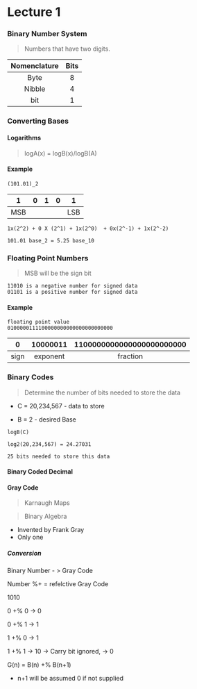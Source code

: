 # Lecture 1

### Binary Number System

> Numbers that have two digits. 

 | Nomenclature  | Bits   |
 |  :-----:      | :---:  |
 | Byte          | 8      |
 | Nibble        | 4      |
 | bit           | 1      |


### Converting Bases

#### Logarithms

> logA(x) = logB(x)/logB(A)



#### Example
```
(101.01)_2

```

|  1   |   0   |   1   |   0  |   1  |
| :---:| :---: | :---: | :---:| :---:|
| MSB  |       |       |      |  LSB |

 
```
1x(2^2) + 0 X (2^1) + 1x(2^0)  + 0x(2^-1) + 1x(2^-2)

101.01 base_2 = 5.25 base_10
```


### Floating Point Numbers

> MSB will be the sign bit
```
11010 is a negative number for signed data
01101 is a positive number for signed data
```
#### Example
```
floating point value
0100000111100000000000000000000000
```

| 0 | 10000011 | 1100000000000000000000000 |
| :---: | :---: | :---: |
| sign  |exponent | fraction|


### Binary Codes

> Determine the number of bits needed to store the data

- C = 20,234,567 - data to store

- B = 2 - desired Base

```
logB(C)

log2(20,234,567) = 24.27031

25 bits needed to store this data
```

#### Binary Coded Decimal

#### Gray Code
> Karnaugh Maps 

> Binary Algebra


- Invented by Frank Gray 
- Only one 

##### Conversion 
Binary Number - > Gray Code

Number %+  = refelctive Gray Code

1010

0 +% 0 -> 0

0 +% 1 -> 1

1 +% 0 -> 1

1 +% 1 -> 10 -> Carry bit ignored, -> 0

G(n) = B(n) +% B(n+1) 
- n+1 will be assumed 0 if not supplied

